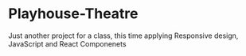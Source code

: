 # Playhouse-Theatre
Just another project for a class, this time applying Responsive design, JavaScript and React Componenets
